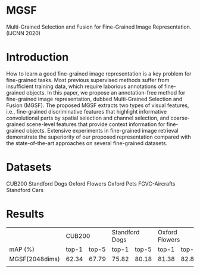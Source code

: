 # MGSF
Multi-Grained Selection and Fusion for Fine-Grained Image Representation.(IJCNN 2020)

# Introduction
How to learn a good fine-grained image representation is a key problem for fine-grained tasks. Most previous supervised methods suffer from insufficient training data, which require laborious annotations of fine-grained objects. In this paper, we propose an annotation-free method for fine-grained image representation, dubbed Multi-Grained Selection and Fusion (MGSF). The proposed MGSF extracts two types of visual features, i.e., fine-grained discriminative features that highlight informative convolutional parts by spatial selection and channel selection, and coarse-grained scene-level features that provide context information for fine-grained objects. Extensive experiments in fine-grained image retrieval demonstrate the superiority of our proposed representation compared with the state-of-the-art approaches on several fine-grained datasets.

# Datasets
CUB200 
Standford Dogs 
Oxford Flowers 
Oxford Pets 
FGVC-Aircrafts 
Standford Cars

# Results
<table>
   <tr>
      <td></td>
        <td colspan="2">CUB200</td>
        <td colspan="2">Standford Dogs</td>
        <td colspan="2">Oxford Flowers</td>
        <td colspan="2">Oxford Pets</td>
        <td colspan="2">FGVC-Aircrafts</td>
        <td colspan="2">Standford Cars</td>
   </tr>
   <tr>
      <td>mAP (%)</td>
      <td>top-1</td>
      <td>top-5</td>
      <td>top-1</td>
      <td>top-5</td>
      <td>top-1</td>
      <td>top-5</td>
      <td>top-1</td>
      <td>top-5</td>
      <td>top-1</td>
      <td>top-5</td>
      <td>top-1</td>
      <td>top-5</td>
   </tr>
   <tr>
      <td>MGSF(2048dims)</td>
      <td>62.34 </td>
      <td>67.79</td>
      <td>75.82</td>
      <td>80.18 </td>
      <td>81.38 </td>
      <td>82.89</td>
      <td>88.80</td>
      <td>90.60</td>
      <td>52.69/54.01(1024dims)</td>
      <td>58.31/59.87(1024dims)</td>
      <td>39.14</td>
      <td>46.16</td>
   </tr>
   <tr>
      <td></td>
   </tr>
</table>

